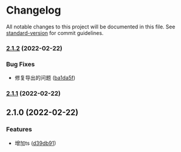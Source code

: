 # Changelog

All notable changes to this project will be documented in this file. See [standard-version](https://github.com/conventional-changelog/standard-version) for commit guidelines.

### [2.1.2](https://github.com/Ysll233/form-validator/compare/v2.1.1...v2.1.2) (2022-02-22)


### Bug Fixes

* 修复导出的问题 ([ba1da5f](https://github.com/Ysll233/form-validator/commit/ba1da5f9676a937fcc41c403501b353a7b46cd25))

### [2.1.1](https://github.com/Ysll233/form-validator/compare/v2.1.0...v2.1.1) (2022-02-22)

## 2.1.0 (2022-02-22)


### Features

* 增加ts ([d39db91](https://github.com/Ysll233/form-validator/commit/d39db91092539929cb6eec4c4d7ee3ffe4aa0456))
